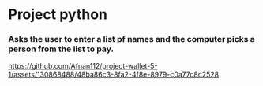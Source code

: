 # Project python
### Asks the user to enter a list pf names and the computer picks a person from the list to pay.

https://github.com/Afnan112/project-wallet-5-1/assets/130868488/48ba86c3-8fa2-4f8e-8979-c0a77c8c2528
